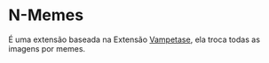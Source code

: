 # N-Memes

É uma extensão baseada na Extensão [Vampetase](https://github.com/famoraes/vampetase), ela troca todas as imagens por memes.
